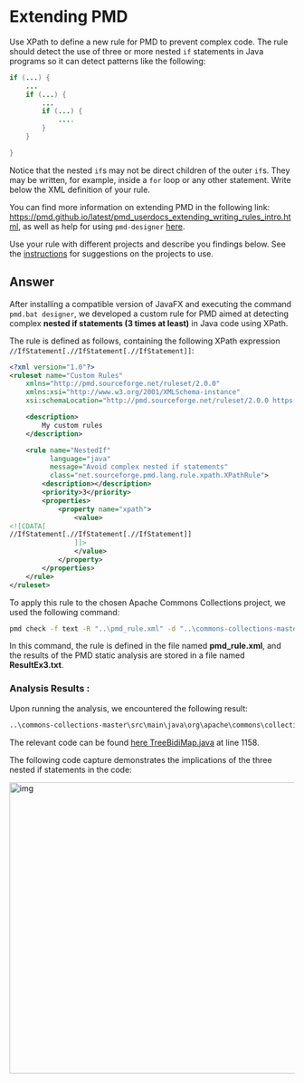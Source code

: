 # Extending PMD

Use XPath to define a new rule for PMD to prevent complex code. The rule should detect the use of three or more nested `if` statements in Java programs so it can detect patterns like the following:

```Java
if (...) {
    ...
    if (...) {
        ...
        if (...) {
            ....
        }
    }

}
```
Notice that the nested `if`s may not be direct children of the outer `if`s. They may be written, for example, inside a `for` loop or any other statement.
Write below the XML definition of your rule.

You can find more information on extending PMD in the following link: https://pmd.github.io/latest/pmd_userdocs_extending_writing_rules_intro.html, as well as help for using `pmd-designer` [here](./designer-help.md).

Use your rule with different projects and describe you findings below. See the [instructions](../sujet.md) for suggestions on the projects to use.

## Answer

After installing a compatible version of JavaFX and executing the command 
```pmd.bat designer```, we developed a custom rule for PMD aimed at detecting complex **nested if statements (3 times at least)** in Java code using XPath. 

The rule is defined as follows, containing the following XPath expression ```//IfStatement[.//IfStatement[.//IfStatement]]```:

```xml
<?xml version="1.0"?>
<ruleset name="Custom Rules"
    xmlns="http://pmd.sourceforge.net/ruleset/2.0.0"
    xmlns:xsi="http://www.w3.org/2001/XMLSchema-instance"
    xsi:schemaLocation="http://pmd.sourceforge.net/ruleset/2.0.0 https://pmd.sourceforge.io/ruleset_2_0_0.xsd">

    <description>
        My custom rules
    </description>

    <rule name="NestedIf" 
          language="java"
          message="Avoid complex nested if statements" 
          class="net.sourceforge.pmd.lang.rule.xpath.XPathRule">
        <description></description>
        <priority>3</priority>
        <properties>
            <property name="xpath">
                <value>
<![CDATA[
//IfStatement[.//IfStatement[.//IfStatement]]
                ]]>
                </value>
            </property>
        </properties>
    </rule>
</ruleset>
```

To apply this rule to the chosen Apache Commons Collections project, we used the following command:
```bash
pmd check -f text -R "..\pmd_rule.xml" -d "..\commons-collections-master" -r "..\ResultEx3.txt"
```
In this command, the rule is defined in the file named **pmd_rule.xml**, and the results of the PMD static analysis are stored in a file named **ResultEx3.txt**.

### Analysis Results :
Upon running the analysis, we encountered the following result:
``` txt
..\commons-collections-master\src\main\java\org\apache\commons\collections4\bidimap\TreeBidiMap.java:1158:	NestedIf :	Avoid complex nested if statements
```
The relevant code can be found [here TreeBidiMap.java](https://github.com/apache/commons-collections/blob/master/src/main/java/org/apache/commons/collections4/bidimap/TreeBidiMap.java) at line 1158.

The following code capture demonstrates the implications of the three nested if statements in the code:

<img width="514" alt="img" src="https://github.com/user-attachments/assets/3a6f6581-42a8-4c18-9e39-2085a7d8652b">
